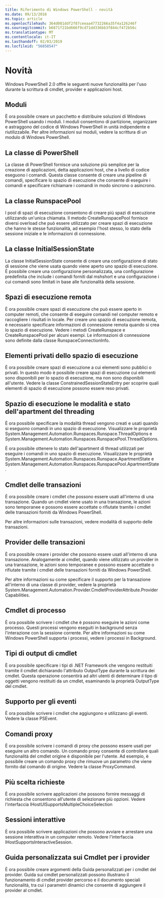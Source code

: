 ```yaml
---
title: Riferimento di Windows PowerShell - novità
ms.date: 09/13/2016
ms.topic: article
ms.openlocfilehash: 364d081ddf2f87ceeaa47732266a35f4a126246f
ms.sourcegitcommit: b6871f21bd666f9cd71dd336bb3f844cf472b56c
ms.translationtype: MT
ms.contentlocale: it-IT
ms.lasthandoff: 02/03/2019
ms.locfileid: "56858547"
---
```

# <a name="whats-new"></a>Novità

Windows PowerShell 2.0 offre le seguenti nuove funzionalità per l'uso durante la scrittura di cmdlet, provider e applicazioni host.

## <a name="modules"></a>Moduli

È ora possibile creare un pacchetto e distribuire soluzioni di Windows PowerShell usando i moduli. I moduli consentono di partizione, organizzare e astraggono del codice di Windows PowerShell in unità indipendente e riutilizzabile. Per altre informazioni sui moduli, vedere la scrittura di un modulo di Windows PowerShell.

## <a name="the-powershell-class"></a>La classe di PowerShell

La classe di PowerShell fornisce una soluzione più semplice per la creazione di applicazioni, detta applicazioni host, che a livello di codice eseguono i comandi. Questa classe consente di creare una pipeline di comandi, specificare lo spazio di esecuzione che consente di eseguire i comandi e specificare richiamare i comandi in modo sincrono o asincrono.

## <a name="the-runspacepool-class"></a>La classe RunspacePool

I pool di spazi di esecuzione consentono di creare più spazi di esecuzione utilizzando un'unica chiamata. Il metodo CreateRunspacePool fornisce diversi overload che può essere utilizzato per creare spazi di esecuzione che hanno le stesse funzionalità, ad esempio l'host stesso, lo stato della sessione iniziale e le informazioni di connessione.

## <a name="the-initialsessionstate-class"></a>La classe InitialSessionState

La classe InitialSessionState consente di creare una configurazione di stato di sessione che viene usata quando viene aperto uno spazio di esecuzione. È possibile creare una configurazione personalizzata, una configurazione predefinita che include i comandi forniti dal mshshort e una configurazione i cui comandi sono limitati in base alle funzionalità della sessione.

## <a name="remote-runspaces"></a>Spazi di esecuzione remota

È ora possibile creare spazi di esecuzione che può essere aperto in computer remoti, che consente di eseguire comandi nel computer remoto e raccogliere i risultati in locale. Per creare uno spazio di esecuzione remota, è necessario specificare informazioni di connessione remota quando si crea lo spazio di esecuzione. Vedere i metodi CreateRunspace e CreateRunspacePool per alcuni esempi. Le informazioni di connessione sono definite dalla classe RunspaceConnectionInfo.

## <a name="private-runspace-elements"></a>Elementi privati dello spazio di esecuzione

È ora possibile creare spazi di esecuzione a cui elementi sono pubblici o privati. In questo modo è possibile creare spazi di esecuzione cui elementi sono disponibili per lo spazio di esecuzione, ma non sono disponibili all'utente. Vedere la classe ConstrainedSessionStateEntry per scoprire quali elementi di spazio di esecuzione possono essere reso privati.

## <a name="runspace-threading-modes-and-apartment-state"></a>Spazio di esecuzione le modalità e stato dell'apartment del threading

È ora possibile specificare la modalità thread vengono creati e usati quando si eseguono comandi in uno spazio di esecuzione. Visualizzare le proprietà System.Management.Automation.Runspaces.Runspace.ThreadOptions e System.Management.Automation.Runspaces.RunspacePool.ThreadOptions.

È ora possibile ottenere lo stato dell'apartment di thread utilizzati per eseguire i comandi in uno spazio di esecuzione. Visualizzare le proprietà System.Management.Automation.Runspaces.Runspace.ApartmentState e System.Management.Automation.Runspaces.RunspacePool.ApartmentState.

## <a name="transaction-cmdlets"></a>Cmdlet delle transazioni

È ora possibile creare i cmdlet che possono essere usati all'interno di una transazione. Quando un cmdlet viene usato in una transazione, le azioni sono temporanee e possono essere accettate o rifiutate tramite i cmdlet delle transazioni forniti da Windows PowerShell.

Per altre informazioni sulle transazioni, vedere modalità di supporto delle transazioni.

## <a name="transaction-provider"></a>Provider delle transazioni

È ora possibile creare i provider che possono essere usati all'interno di una transazione. Analogamente ai cmdlet, quando viene utilizzato un provider in una transazione, le azioni sono temporanee e possono essere accettate o rifiutate tramite i cmdlet delle transazioni forniti da Windows PowerShell.

Per altre informazioni su come specificare il supporto per la transazione all'interno di una classe di provider, vedere la proprietà System.Management.Automation.Provider.CmdletProviderAttribute.ProviderCapabilities.

## <a name="job-cmdlets"></a>Cmdlet di processo

È ora possibile scrivere i cmdlet che è possono eseguire le azioni come processo. Questi processi vengono eseguiti in background senza l'interazione con la sessione corrente. Per altre informazioni su come Windows PowerShell supporta i processi, vedere i processi in Background.

## <a name="cmdlet-output-types"></a>Tipi di output di cmdlet

È ora possibile specificare i tipi di .NET Framework che vengono restituiti tramite il cmdlet dichiarando l'attributo OutputType durante la scrittura dei cmdlet. Questa operazione consentirà ad altri utenti di determinare il tipo di oggetti vengono restituiti da un cmdlet, esaminando la proprietà OutputType del cmdlet.

## <a name="event-support"></a>Supporto per gli eventi

È ora possibile scrivere i cmdlet che aggiungono e utilizzano gli eventi. Vedere la classe PSEvent.

## <a name="proxy-commands"></a>Comandi proxy

È ora possibile scrivere i comandi di proxy che possono essere usati per eseguire un altro comando. Un comando proxy consente di controllare quali funzionalità del cmdlet origine è disponibile per l'utente. Ad esempio, è possibile creare un comando proxy che rimuove un parametro che viene fornito dal comando di origine. Vedere la classe ProxyCommand.

## <a name="multiple-choice-prompts"></a>Più scelta richieste

È ora possibile scrivere applicazioni che possono fornire messaggi di richiesta che consentono all'utente di selezionare più opzioni. Vedere l'interfaccia IHostUISupportsMultipleChoiceSelection

## <a name="interactive-sessions"></a>Sessioni interattive

È ora possibile scrivere applicazioni che possono avviare e arrestare una sessione interattiva in un computer remoto.
Vedere l'interfaccia IHostSupportsInteractiveSession.

## <a name="custom-cmdlet-help-for-providers"></a>Guida personalizzata sui Cmdlet per i provider

È ora possibile creare argomenti della Guida personalizzati per i cmdlet del provider. Guida sui cmdlet personalizzati possono illustrano il funzionamento di cmdlet provider percorso e il documento speciali funzionalità, tra cui i parametri dinamici che consente di aggiungere il provider al cmdlet.
